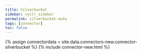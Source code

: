 ```yaml
---
title: Silverbucket
sidebar: cyclr_sidebar
permalink: silverbucket-auto
tags: [connector]
toc: false
---
```

{% assign connectordata = site.data.connectors-new.connector-silverbucket %}
{% include connector-new.html %}	